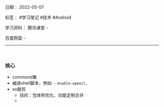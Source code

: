 日期： 2022-05-07

标签： #学习笔记 #技术 #Android 

学习资料： 
腾讯课堂 - 

百度网盘 - 

---
<br>

### 核心
- commond集
- 编译shell脚本，例如 `--enable-opencl`、
- so裁剪
	- 目的：包体积优化、功能定制合并
	- 